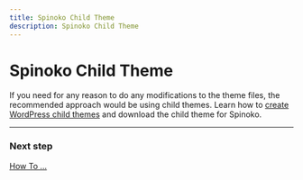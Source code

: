 ```yaml
---
title: Spinoko Child Theme
description: Spinoko Child Theme
---
```


# Spinoko Child Theme

If you need for any reason to do any modifications to the theme files, the recommended approach would be using child themes. Learn how to [create WordPress child themes](https://dinomatic.com/posts/how-to-create-wordpress-child-themes) and download the child theme for Spinoko.

---

### Next step

[How To ...](/docs/spinoko/how-to/)
